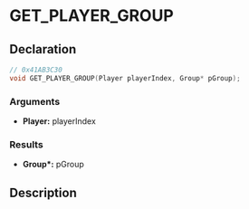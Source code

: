 # GET_PLAYER_GROUP

## Declaration
```cpp
// 0x41AB3C30
void GET_PLAYER_GROUP(Player playerIndex, Group* pGroup);
```

### Arguments
- **Player:** playerIndex

### Results
- **Group\*:** pGroup

## Description
